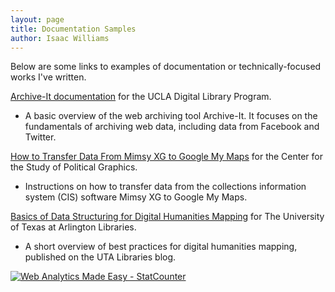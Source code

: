 ```yaml
---
layout: page
title: Documentation Samples
author: Isaac Williams
---
```


Below are some links to examples of documentation or technically-focused works I've written.

[Archive-It documentation](https://isawil.github.io/dlpdoc) for the UCLA Digital Library Program.
- A basic overview of the web archiving tool Archive-It. It focuses on the fundamentals of archiving web data, including data from Facebook and Twitter.

[How to Transfer Data From Mimsy XG to Google My Maps](https://isawil.github.io/cspgdoc) for the Center for the Study of Political Graphics.
- Instructions on how to transfer data from the collections information system (CIS) software Mimsy XG to Google My Maps.

[Basics of Data Structuring for Digital Humanities Mapping](https://libraries.uta.edu/news-events/blog/data-structuring-dh-mapping) for The University of Texas at Arlington Libraries.
- A short overview of best practices for digital humanities mapping, published on the UTA Libraries blog.

<!-- Default Statcounter code for Isawil.github.io
https://isawil.github.io -->
<script type="text/javascript">
var sc_project=11863955;
var sc_invisible=1;
var sc_security="f1c0a47a";
</script>
<script type="text/javascript"
src="https://www.statcounter.com/counter/counter.js"
async></script>
<noscript><div class="statcounter"><a title="Web Analytics
Made Easy - StatCounter" href="https://statcounter.com/"
target="_blank"><img class="statcounter"
src="https://c.statcounter.com/11863955/0/f1c0a47a/1/"
alt="Web Analytics Made Easy -
StatCounter"></a></div></noscript>
<!-- End of Statcounter Code -->
